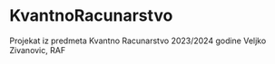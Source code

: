 # KvantnoRacunarstvo
Projekat iz predmeta Kvantno Racunarstvo 2023/2024 godine
Veljko Zivanovic, RAF
